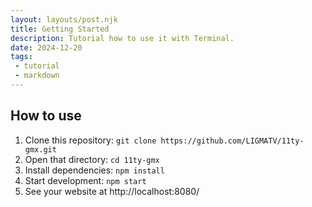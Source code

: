```yaml
---
layout: layouts/post.njk
title: Getting Started
description: Tutorial how to use it with Terminal.
date: 2024-12-20
tags:
 - tutorial
 - markdown
---
```


## How to use

1. Clone this repository: `git clone https://github.com/LIGMATV/11ty-gmx.git`
2. Open that directory: `cd 11ty-gmx`
3. Install dependencies: `npm install`
4. Start development: `npm start`
5. See your website at http://localhost:8080/
